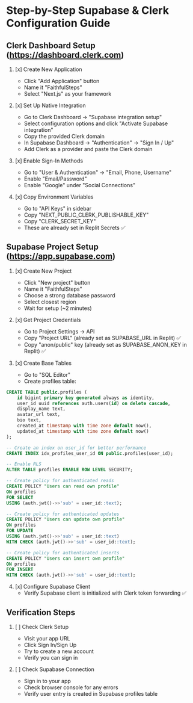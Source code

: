 
# Step-by-Step Supabase & Clerk Configuration Guide

## Clerk Dashboard Setup (https://dashboard.clerk.com)

1. [x] Create New Application
   - Click "Add Application" button
   - Name it "FaithfulSteps"
   - Select "Next.js" as your framework

2. [x] Set Up Native Integration
   - Go to Clerk Dashboard → "Supabase integration setup"
   - Select configuration options and click "Activate Supabase integration"
   - Copy the provided Clerk domain
   - In Supabase Dashboard → "Authentication" → "Sign In / Up"
   - Add Clerk as a provider and paste the Clerk domain

3. [x] Enable Sign-In Methods
   - Go to "User & Authentication" → "Email, Phone, Username"
   - Enable "Email/Password"
   - Enable "Google" under "Social Connections"

4. [x] Copy Environment Variables
   - Go to "API Keys" in sidebar
   - Copy "NEXT_PUBLIC_CLERK_PUBLISHABLE_KEY"
   - Copy "CLERK_SECRET_KEY"
   - These are already set in Replit Secrets ✅

## Supabase Project Setup (https://app.supabase.com)

1. [x] Create New Project
   - Click "New project" button
   - Name it "FaithfulSteps"
   - Choose a strong database password
   - Select closest region
   - Wait for setup (~2 minutes)

2. [x] Get Project Credentials
   - Go to Project Settings → API
   - Copy "Project URL" (already set as SUPABASE_URL in Replit) ✅
   - Copy "anon/public" key (already set as SUPABASE_ANON_KEY in Replit) ✅

3. [x] Create Base Tables
   - Go to "SQL Editor"
   - Create profiles table:

```sql
CREATE TABLE public.profiles (
    id bigint primary key generated always as identity,
    user_id uuid references auth.users(id) on delete cascade,
    display_name text,
    avatar_url text,
    bio text,
    created_at timestamp with time zone default now(),
    updated_at timestamp with time zone default now()
);

-- Create an index on user_id for better performance
CREATE INDEX idx_profiles_user_id ON public.profiles(user_id);

-- Enable RLS
ALTER TABLE profiles ENABLE ROW LEVEL SECURITY;

-- Create policy for authenticated reads
CREATE POLICY "Users can read own profile" 
ON profiles
FOR SELECT 
USING (auth.jwt()->>'sub' = user_id::text);

-- Create policy for authenticated updates
CREATE POLICY "Users can update own profile"
ON profiles
FOR UPDATE
USING (auth.jwt()->>'sub' = user_id::text)
WITH CHECK (auth.jwt()->>'sub' = user_id::text);

-- Create policy for authenticated inserts
CREATE POLICY "Users can insert own profile"
ON profiles
FOR INSERT
WITH CHECK (auth.jwt()->>'sub' = user_id::text);
```

4. [x] Configure Supabase Client
   - Verify Supabase client is initialized with Clerk token forwarding ✅

## Verification Steps

1. [ ] Check Clerk Setup
   - Visit your app URL
   - Click Sign In/Sign Up
   - Try to create a new account
   - Verify you can sign in

2. [ ] Check Supabase Connection
   - Sign in to your app
   - Check browser console for any errors
   - Verify user entry is created in Supabase profiles table
